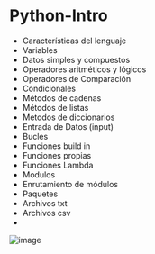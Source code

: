 # Python-Intro

- Características del lenguaje
- Variables
- Datos simples y compuestos
- Operadores aritméticos y lógicos
- Operadores de Comparación
- Condicionales
- Métodos de cadenas
- Métodos de listas
- Metodos de diccionarios
- Entrada de Datos (input)
- Bucles
- Funciones build in
- Funciones propias
- Funciones Lambda
- Modulos
- Enrutamiento de módulos
- Paquetes
- Archivos txt
- Archivos csv
- 

![image](https://github.com/valemicolgarcia/Python-Intro/assets/122756188/0390b5ad-f81f-4c31-a685-a3f6824bd76b)

